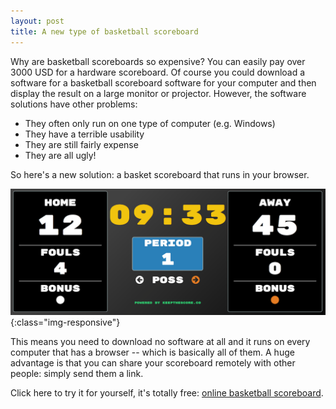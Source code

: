 ```yaml
---
layout: post
title: A new type of basketball scoreboard
---
```

Why are basketball scoreboards so expensive? You can easily pay over 3000 USD for
a hardware scoreboard. Of course you could download a software for a basketball
scoreboard software for your computer and then display the result on a large monitor or
projector. However, the software solutions have other problems:

* They often only run on one type of computer (e.g. Windows)
* They have a terrible usability
* They are still fairly expense
* They are all ugly!

So here's a new solution: a basket scoreboard that runs in your browser.

!['basketball scoreboard'](/images/basketball-scoreboard.png){:class="img-responsive"}

This means
you need to download no software at all and it runs on every computer that has a browser --
which is basically all of them. A huge advantage is that you can share your scoreboard
remotely with other people: simply send them a link.

Click here to try it for yourself, it's totally free: [online basketball scoreboard](https://keepthescore.co/basketball-scoreboard).
